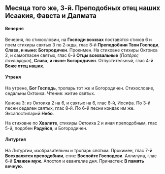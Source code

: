 
## Месяца того же, 3-й. Преподобных отец наших Исаакия, Фавста и Далмата

#### Вечерня

Вечерня, по стихословии, на **Господи воззвах** поставятся стихов 6 и
поем стихиры святых 3 по 2-жды, глас 8-й **Преподобнии Твои Господи**,
**Слава, и ныне: Богородичен**.
Прокимен. На стиховне стихиры Октоиха 2, и самогласен святых,
глас 6-й **Отцы всехвальные** (*Πατέρες πανεύφημοι*), **Слава, и ныне: Богородичен**.
Отпустительный, глас 4-й **Боже отец наших**.

#### Утреня

На утрене, **Бог Господь**, тропарь тот же и Богородичен.
Стихословие, седальны Октоиха. Чтение: житие святых.

Канона 3: из Октоиха 2 на 6, и святых на 6, глас 8-й,
Иосифа. По 3-й песни седален святых, глас 8-й.
По 6-й песни кондак им же. Эксапостиларий **Небо**.

На стиховне по **Хвалите**, стихиры Октоиха 2 и иная преподобным,
глас 5-й, подобен **Радуйся**, и Богородичен.

#### Литургия

На Литургии, изобразительны и тропарь святым.
Прокимен, глас 7-й **Восхвалятся преподобнии**, стих: **Воспойте Господеви**.
Аллилуиа, глас 6-й **Блажен муж**. Апостол и евангелие дня.
Причастен: **В память вечную**.
